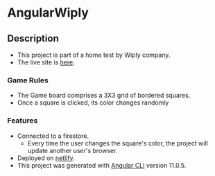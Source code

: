 # AngularWiply

## Description
* This project is part of a home test by Wiply company. 
* The live site is [here](https://confident-pare-754704.netlify.app/).

### Game Rules
* The Game board comprises a 3X3 grid of bordered squares.
* Once a square is clicked, its color changes randomly

### Features
* Connected to a firestore.
    * Every time the user changes the square's color, the project will update another user's browser.
* Deployed on [netlify](https://confident-pare-754704.netlify.app/).
* This project was generated with [Angular CLI](https://github.com/angular/angular-cli) version 11.0.5.



